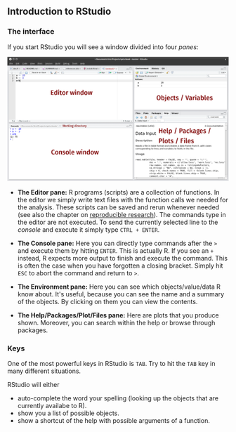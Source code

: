 

## Introduction to RStudio

### The interface
If you start RStudio you will see a window divided into four *panes*:

![alt text](../figures/rstudio.png)

* **The Editor pane:** R programs (scripts) are a collection of functions. In the editor we simply write text files with the function calls we needed for the analysis. These scripts can be saved and rerun whenever needed (see also the chapter on [reproducible research](../misc/reproducible.html)). 
The commands type in the editor are not executed. To send the currently selected line to the *console* and execute it simply type `CTRL + ENTER`.

* **The Console pane:** Here you can directly type commands after the `>` and execute them by hitting `ENTER`. This is actually R. If you see an `+` instead, R expects more output to finish and execute the command. This is often the case when you have forgotten a closing bracket. Simply hit `ESC` to abort the command and return to `>`.

* **The Environment pane:** Here you can see which objects/value/data R know about. It's useful, because you can see the name and a summary of the objects. By clicking on them you can view the contents.

+ **The Help/Packages/Plot/Files pane:** Here are plots that you produce shown. Moreover, you can search within the help or browse through packages.


### Keys

One of the most powerful keys in RStudio is `TAB`. Try to hit the `TAB` key in many different situations.

RStudio will either

* auto-complete the word your spelling (looking up the objects that are currently availabe to R).
* show you a list of possible objects.
* show a shortcut of the help with possible arguments of a function.



